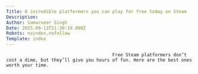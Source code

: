 ```yaml
---
Title: 8 incredible platformers you can play for free today on Steam
Description: 
Author: Samarveer Singh
Date: 2025-09-13T21:30:19.000Z
Robots: noindex,nofollow
Template: index
---
```


                                            Free Steam platformers don’t cost a dime, but they’ll give you hours of fun. Here are the best ones worth your time.
                                        